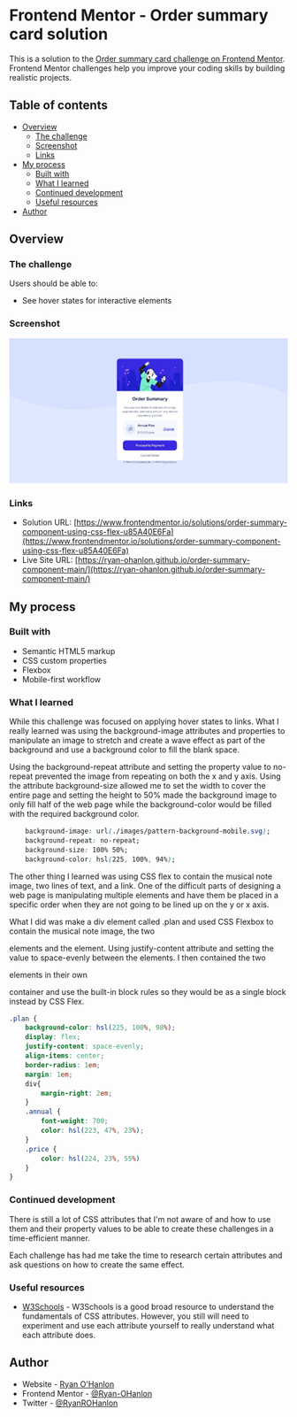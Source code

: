# Frontend Mentor - Order summary card solution

This is a solution to the [Order summary card challenge on Frontend Mentor](https://www.frontendmentor.io/challenges/order-summary-component-QlPmajDUj). Frontend Mentor challenges help you improve your coding skills by building realistic projects. 

## Table of contents

- [Overview](#overview)
  - [The challenge](#the-challenge)
  - [Screenshot](#screenshot)
  - [Links](#links)
- [My process](#my-process)
  - [Built with](#built-with)
  - [What I learned](#what-i-learned)
  - [Continued development](#continued-development)
  - [Useful resources](#useful-resources)
- [Author](#author)

## Overview

### The challenge

Users should be able to:

- See hover states for interactive elements

### Screenshot

![screenshot](./screenshot.jpeg)

### Links

- Solution URL: [https://www.frontendmentor.io/solutions/order-summary-component-using-css-flex-u85A40E6Fa](https://www.frontendmentor.io/solutions/order-summary-component-using-css-flex-u85A40E6Fa)
- Live Site URL: [https://ryan-ohanlon.github.io/order-summary-component-main/](https://ryan-ohanlon.github.io/order-summary-component-main/)

## My process

### Built with

- Semantic HTML5 markup
- CSS custom properties
- Flexbox
- Mobile-first workflow

### What I learned

While this challenge was focused on applying hover states to <a> links. What I really learned was using the background-image attributes and properties to manipulate an image to stretch and create a wave effect as part of the background and use a background color to fill the blank space.

Using the background-repeat attribute and setting the property value to no-repeat prevented the image from repeating on both the x and y axis. Using the attribute background-size allowed me to set the width to cover the entire page and setting the height to 50% made the background image to only fill half of the web page while the background-color would be filled with the required background color.

```css
    background-image: url(./images/pattern-background-mobile.svg);
    background-repeat: no-repeat;
    background-size: 100% 50%;
    background-color: hsl(225, 100%, 94%);
```

The other thing I learned was using CSS flex to contain the musical note image, two lines of text, and a link. One of the difficult parts of designing a web page is manipulating multiple elements and have them be placed in a specific order when they are not going to be lined up on the y or x axis.

What I did was make a div element called .plan and used CSS Flexbox to contain the musical note image, the two <p> elements and the <a> element. Using justify-content attribute and setting the value to space-evenly between the elements. I then contained the two <p> elements in their own <div> container and use the built-in block rules so they would be as a single block instead by CSS Flex.

```css
.plan {
    background-color: hsl(225, 100%, 98%);
    display: flex;
    justify-content: space-evenly;
    align-items: center;
    border-radius: 1em;
    margin: 1em;
    div{
        margin-right: 2em;
    }
    .annual {
        font-weight: 700;
        color: hsl(223, 47%, 23%);
    }
    .price {
        color: hsl(224, 23%, 55%)
    }
}
```

### Continued development

There is still a lot of CSS attributes that I'm not aware of and how to use them and their property values to be able to create these challenges in a time-efficient manner.

Each challenge has had me take the time to research certain attributes and ask questions on how to create the same effect.

### Useful resources

- [W3Schools](https://www.w3schools.com/cssref/css3_pr_background-size.php) - W3Schools is a good broad resource to understand the fundamentals of CSS attributes. However, you still will need to experiment and use each attribute yourself to really understand what each attribute does.

## Author

- Website - [Ryan O'Hanlon](https://ryan-ohanlon.github.io/)
- Frontend Mentor - [@Ryan-OHanlon](https://www.frontendmentor.io/profile/Ryan-OHanlon)
- Twitter - [@RyanROHanlon](https://x.com/RyanROHanlon)
